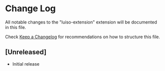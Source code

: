 # Change Log

All notable changes to the "luiso-extension" extension will be documented in this file.

Check [Keep a Changelog](http://keepachangelog.com/) for recommendations on how to structure this file.

## [Unreleased]

- Initial release